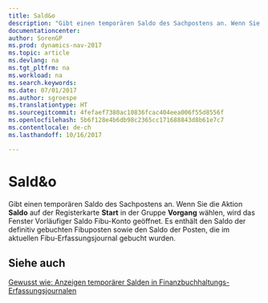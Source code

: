 ```yaml
---
title: Sald&o
description: "Gibt einen temporären Saldo des Sachpostens an. Wenn Sie die Aktion **Saldo** auf der Registerkarte **Start** in der Gruppe **Vorgang** wählen, wird das Fenster Vorläufiger Saldo Fibu-Konto geöffnet. Es enthält den Saldo der definitiv gebuchten Fibuposten sowie den Saldo der Posten, die im aktuellen Fibu-Erfassungsjournal gebucht wurden."
documentationcenter: 
author: SorenGP
ms.prod: dynamics-nav-2017
ms.topic: article
ms.devlang: na
ms.tgt_pltfrm: na
ms.workload: na
ms.search.keywords: 
ms.date: 07/01/2017
ms.author: sgroespe
ms.translationtype: HT
ms.sourcegitcommit: 4fefaef7380ac10836fcac404eea006f55d8556f
ms.openlocfilehash: 5b6f128e4b6db98c2365cc171688843d8b61e7c7
ms.contentlocale: de-ch
ms.lasthandoff: 10/16/2017

---
```

# <a name="balance"></a>Sald&o
Gibt einen temporären Saldo des Sachpostens an. Wenn Sie die Aktion **Saldo** auf der Registerkarte **Start** in der Gruppe **Vorgang** wählen, wird das Fenster Vorläufiger Saldo Fibu-Konto geöffnet. Es enthält den Saldo der definitiv gebuchten Fibuposten sowie den Saldo der Posten, die im aktuellen Fibu-Erfassungsjournal gebucht wurden.  
  
## <a name="see-also"></a>Siehe auch  
 [Gewusst wie: Anzeigen temporärer Salden in Finanzbuchhaltungs-Erfassungsjournalen](how-to-view-temporary-balances-in-general-ledger-journals.md)
